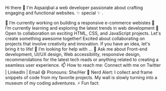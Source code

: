 Hi there 👋
I'm Aqsaiqbal a web developer passionate about crafting engaging and functional websites. ✨ special ✨ .

🔭 I’m currently working on building a responsive e-commerce webistes
🌱 I’m currently learning and exploring the latest trends in web development
👯 Open to collaboration on exciting HTML, CSS, and JavaScript projects. Let's create something awesome together! Excited about collaborating on projects that involve creativity and innovation. If you have an idea, let's bring it to life!
🤔 I’m looking for help with ...
💬 Ask me about Front-end development, UI/UX design, Web accessibility, responsive design, recommendations for the latest tech reads or anything related to creating a seamless user experience.
📫 How to reach me: Connect with me on Twitter | LinkedIn | Email
😄 Pronouns: She/Her
📜 Nerd Alert: I collect and frame snippets of code from my favorite projects. My wall is slowly turning into a museum of my coding adventures.
⚡ Fun fact:
